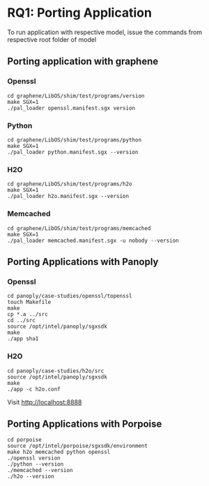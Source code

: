 # RQ1: Porting Application

To run application with respective model, issue the commands from respective root folder of model

## Porting application with graphene

### Openssl
```
cd graphene/LibOS/shim/test/programs/version
make SGX=1
./pal_loader openssl.manifest.sgx version

```

### Python
```
cd graphene/LibOS/shim/test/programs/python
make SGX=1
./pal_loader python.manifest.sgx --version
```

### H2O
```
cd graphene/LibOS/shim/test/programs/h2o
make SGX=1
./pal_loader h2o.manifest.sgx --version
```

### Memcached
```
cd graphene/LibOS/shim/test/programs/memcached
make SGX=1
./pal_loader memcached.manifest.sgx -u nobody --version
```

## Porting Applications with Panoply


### Openssl

```
cd panoply/case-studies/openssl/topenssl
touch Makefile
make
cp *.a ../src
cd ../src
source /opt/intel/panoply/sgxsdk
make
./app sha1
```

### H2O

```
cd panoply/case-studies/h2o/src
source /opt/intel/panoply/sgxsdk
make
./app -c h2o.conf
```
Visit [http://localhost:8888](http://localhost:8888)

## Porting Applications with Porpoise
```
cd porpoise
source /opt/intel/porpoise/sgxsdk/environment
make h2o memcached python openssl
./openssl version
./python --version
./memcached --version
./h2o --version
```
